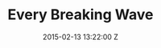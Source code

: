 ---
title: Every Breaking Wave
date: 2015-02-13 13:22:00 Z
categories:
- Music Videos
position: 0
client: U2
video: https://vimeo.com/122951505
image: "/uploads/u2-every-breaking-wave.jpg"
is-featured: true
director: Aoife McArdle
producer: Nick Goldsmith
production-company: Somesuch
awards: 
- Nominated Best Cinematography UKMVAs 2015  
- Nominated Best Cinematography Camerimage 2015
layout: page
---